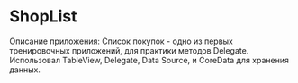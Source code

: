 # ShopList
Описание приложения: Список покупок - одно из первых тренировочных приложений, для практики методов Delegate. 
Использовал TableView, Delegate, Data Source, и CoreData для хранения данных.
